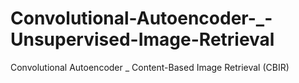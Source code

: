 # Convolutional-Autoencoder-_-Unsupervised-Image-Retrieval
Convolutional Autoencoder _  Content-Based Image Retrieval (CBIR)
